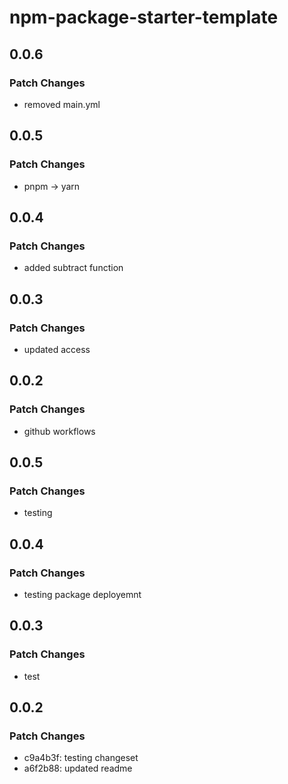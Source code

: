 # npm-package-starter-template

## 0.0.6

### Patch Changes

- removed main.yml

## 0.0.5

### Patch Changes

- pnpm -> yarn

## 0.0.4

### Patch Changes

- added subtract function

## 0.0.3

### Patch Changes

- updated access

## 0.0.2

### Patch Changes

- github workflows

## 0.0.5

### Patch Changes

- testing

## 0.0.4

### Patch Changes

- testing package deployemnt

## 0.0.3

### Patch Changes

- test

## 0.0.2

### Patch Changes

- c9a4b3f: testing changeset
- a6f2b88: updated readme
